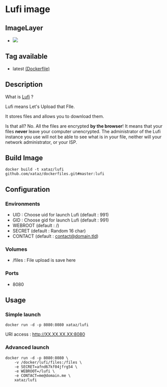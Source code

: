 # Lufi image

## ImageLayer
* [![](https://badge.imagelayers.io/xataz/lufi:latest.svg)](https://imagelayers.io/?images=xataz/lufi:latest 'Get your own badge on imagelayers.io')

## Tag available
* latest [(Dockerfile)](https://github.com/xataz/dockerfiles/tree/master/lufi)

## Description
What is [Lufi](https://git.framasoft.org/luc/lufi) ?

Lufi means Let's Upload that FIle.

It stores files and allows you to download them.

Is that all? No. All the files are encrypted **by the browser**! It means that your files **never** leave your computer unencrypted.
The administrator of the Lufi instance you use will not be able to see what is in your file, neither will your network administrator, or your ISP.

## Build Image

```shell
docker build -t xataz/lufi github.com/xataz/dockerfiles.git#master:lufi
```

## Configuration
### Environments
* UID : Choose uid for launch Lufi (default : 991)
* GID : Choose gid for launch Lufi (default : 991)
* WEBROOT (default : /)
* SECRET (default : Random 16 char)
* CONTACT (default : contact@domain.tld)

### Volumes
* /files : File upload is save here

### Ports
* 8080

## Usage
### Simple launch
```shell
docker run -d -p 8080:8080 xataz/lufi
```
URI access : http://XX.XX.XX.XX:8080

### Advanced launch
```shell
docker run -d -p 8080:8080 \
	-v /docker/lufi/files:/files \
	-e SECRET=afnd67kf04jfrg54 \
	-e WEBROOT=/lufi \
	-e CONTACT=me@domain.me \
	xataz/lufi
```
